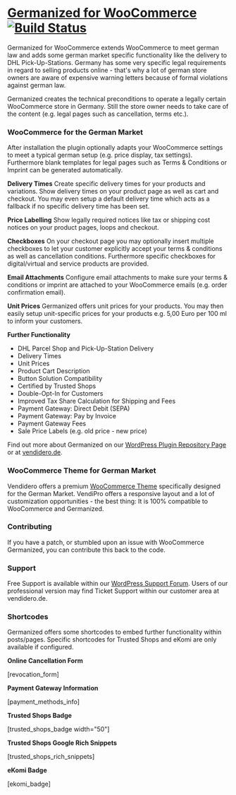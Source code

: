 # [Germanized for WooCommerce](https://vendidero.de/woocommerce-germanized) [![Build Status](https://travis-ci.org/vendidero/woocommerce-germanized.svg?branch=master)](https://travis-ci.org/vendidero/woocommerce-germanized)

Germanized for WooCommerce extends WooCommerce to meet german law and adds some german market specific functionality like the delivery to DHL Pick-Up-Stations. Germany has some very specific 
legal requirements in regard to selling products online - that's why a lot of german store owners are aware of expensive warning letters because of formal violations against german law.   

Germanized creates the technical preconditions to operate a legally certain WooCommerce store in Germany. Still the store owner needs to take care of the content (e.g. legal pages such as cancellation, terms etc.).

### WooCommerce for the German Market
After installation the plugin optionally adapts your WooCommerce settings to meet a typical german setup (e.g. price display, tax settings).
Furthermore blank templates for legal pages such as Terms & Conditions or Imprint can be generated automatically. 

**Delivery Times**
Create specific delivery times for your products and variations. Show delivery times on your product page as well as cart and checkout. 
You may even setup a default delivery time which acts as a fallback if no specific delivery time has been set.

**Price Labelling**
Show legally required notices like tax or shipping cost notices on your product pages, loops and checkout.

**Checkboxes**
On your checkout page you may optionally insert multiple checkboxes to let your customer explicitly accept your terms & conditions as well as cancellation conditions. 
Furthermore specific checkboxes for digital/virtual and service products are provided. 

**Email Attachments**
Configure email attachments to make sure your terms & conditions or imprint are attached to your WooCommerce emails (e.g. order confirmation email).

**Unit Prices**
Germanized offers unit prices for your products. You may then easily setup unit-specific prices for your products e.g. 5,00 Euro per 100 ml to inform your customers.

**Further Functionality**
- DHL Parcel Shop and Pick-Up-Station Delivery
- Delivery Times
- Unit Prices
- Product Cart Description
- Button Solution Compatibility
- Certified by Trusted Shops
- Double-Opt-In for Customers
- Improved Tax Share Calculation for Shipping and Fees
- Payment Gateway: Direct Debit (SEPA)
- Payment Gateway: Pay by Invoice
- Payment Gateway Fees
- Sale Price Labels (e.g. old price - new price)

Find out more about Germanized on our [WordPress Plugin Repository Page](https://wordpress.org/plugins/woocommerce-germanized/) or at [vendidero.de](http://vendidero.de/woocommerce-germanized).

### WooCommerce Theme for German Market
Vendidero offers a premium [WooCommerce Theme](http://vendidero.de/vendipro) specifically designed for the German Market. 
VendiPro offers a responsive layout and a lot of customization opportunities - the best thing: It is 100% compatible to WooCommerce and Germanized.

### Contributing
If you have a patch, or stumbled upon an issue with WooCommerce Germanized, you can contribute this back to the code.

### Support
Free Support is available within our [WordPress Support Forum](https://wordpress.org/support/plugin/woocommerce-germanized).
Users of our professional version may find Ticket Support within our customer area at vendidero.de.

### Shortcodes
Germanized offers some shortcodes to embed further functionality within posts/pages.
Specific shortcodes for Trusted Shops and eKomi are only available if configured.

**Online Cancellation Form**

[revocation_form]

**Payment Gateway Information**

[payment_methods_info]

**Trusted Shops Badge**

[trusted_shops_badge width="50"]

**Trusted Shops Google Rich Snippets**

[trusted_shops_rich_snippets]

**eKomi Badge**

[ekomi_badge]